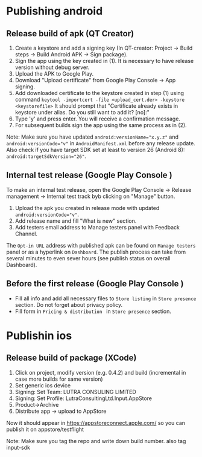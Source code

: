 # Publishing android

## Release build of apk (QT Creator)

1. Create a keystore and add a signing key (In QT-creator: Project -> Build steps -> Build Android APK -> Sign package).
2. Sign the app using the key created in (1). It is necessary to have release version without debug server. 
3. Upload the APK to Google Play.
4. Download "Upload certificate" from Google Play Console -> App signing.
5. Add downloaded certificate to the keystore created in step (1) using command  `keytool -importcert -file <upload_cert.der> -keystore <keystorefile>`
It should prompt that "Certificate already exists in keystore under alias. Do you still want to add it? [no]:"
6. Type 'y' and press enter. You will receive a confirmation message.
7. For subsequent builds sign the app using the same process as in (2).

Note: Make sure you have updated `android:versionName="x.y.z"` and `android:versionCode="v"` in `AndroidManifest.xml` before any release update. 
Also check if you have target SDK set at least to version 26 (Android 8): `android:targetSdkVersion="26"`.

## Internal test release (Google Play Console )
To make an internal test release, open the Google Play Console -> Release management -> Internal test track byb clicking on "Manage" button.
1. Upload the apk you created in release mode with updated `android:versionCode="v"`.
2. Add release name and fill "What is new" section. 
3. Add testers email address to Manage testers panel with Feedback Channel.

The `Opt-in URL` address with published apk can be found on `Manage testers` panel or as a hyperlink on `Dashboard`. 
The publish process can take from several minutes to even sever hours (see publish status on overall Dashboard).

## Before the first release (Google Play Console )
* Fill all info and add all necessary files to `Store listing` in `Store presence` section. Do not forget about privacy policy.
* Fill form in `Pricing & distribution ` in `Store presence` section.

# Publishin ios 

## Release build of package (XCode)

1. Click on project, modify version (e.g. 0.4.2) and build (incremental in case more builds for same version)
2. Set generic ios device 
3. Signing: Set Team: LUTRA CONSULING LIMITED
4. Signing: Set Profile: LutraConsultingLtd.Input.AppStore
5. Product->Archive
6. Distribute app -> upload to AppStore

Now it should appear in https://appstoreconnect.apple.com/ so you can publish it on appstore/testflight

Note: Make sure you tag the repo and write down build number. also tag input-sdk